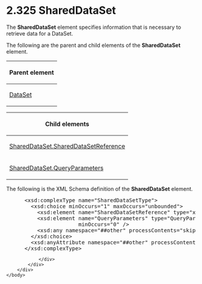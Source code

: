 <html dir="LTR" xmlns:mshelp="http://msdn.microsoft.com/mshelp" xmlns:ddue="http://ddue.schemas.microsoft.com/authoring/2003/5" xmlns:xlink="http://www.w3.org/1999/xlink" xmlns:tool="http://www.microsoft.com/tooltip">
    <head>
        <meta http-equiv="Content-Type" content="text/html; CHARSET=utf-8"></meta>
        <meta name="save" content="history"></meta>
        <title>2.325 SharedDataSet</title>
        <xml>
            <mshelp:toctitle title="2.325 SharedDataSet"></mshelp:toctitle>
            <mshelp:rltitle title="[MS-RDL]: SharedDataSet"></mshelp:rltitle>
            <mshelp:keyword index="A" term="615af007-c5dd-4243-a406-4f1b45adc75c"></mshelp:keyword>
            <mshelp:attr name="DCSext.ContentType" value="open specification"></mshelp:attr>
            <mshelp:attr name="AssetID" value="615af007-c5dd-4243-a406-4f1b45adc75c"></mshelp:attr>
            <mshelp:attr name="TopicType" value="kbRef"></mshelp:attr>
            <mshelp:attr name="DCSext.Title" value="[MS-RDL]: SharedDataSet" />
        </xml>
    </head>
    <body>
        <div id="header">
            <h1 class="heading">2.325 SharedDataSet</h1>
        </div>
        <div id="mainSection">
            <div id="mainBody">
                <div id="allHistory" class="saveHistory"></div>
                <div id="sectionSection0" class="section" name="collapseableSection">
                    

<p>The <b>SharedDataSet</b> element specifies information that
is necessary to retrieve data for a DataSet.</p>

<p>The following are the parent and child elements of the <b>SharedDataSet</b>
element.</p>

<table>
 <thead>
  <tr>
   <th>
   <p>Parent element</p>
   </th>
  </tr>
 </thead>
 <tr>
  <td>
  <p><a href="a14782b0-2e2f-4305-83a3-3de3fd750b6a.md">DataSet</a></p>
  </td>
 </tr>
</table>

<p> </p>

<table>
 <thead>
  <tr>
   <th>
   <p>Child elements</p>
   </th>
  </tr>
 </thead>
 <tr>
  <td>
  <p><a href="241c1688-46c2-43f6-8e3d-139ba34ee4ea.md">SharedDataSet.SharedDataSetReference</a></p>
  </td>
 </tr>
 <tr>
  <td>
  <p><a href="00de914e-4656-4dae-a46e-2e74d124758a.md">SharedDataSet.QueryParameters</a></p>
  </td>
 </tr>
</table>

<p>The following is the XML Schema definition of the <b>SharedDataSet</b>
element.</p>

<dl>
<dd>
<div><pre> &lt;xsd:complexType name=&quot;SharedDataSetType&quot;&gt;
   &lt;xsd:choice minOccurs=&quot;1&quot; maxOccurs=&quot;unbounded&quot;&gt;
     &lt;xsd:element name=&quot;SharedDataSetReference&quot; type=&quot;xsd:string&quot; /&gt;
     &lt;xsd:element name=&quot;QueryParameters&quot; type=&quot;QueryParametersType&quot; 
                  minOccurs=&quot;0&quot; /&gt;
     &lt;xsd:any namespace=&quot;##other&quot; processContents=&quot;skip&quot; /&gt;
   &lt;/xsd:choice&gt;
   &lt;xsd:anyAttribute namespace=&quot;##other&quot; processContents=&quot;skip&quot; /&gt;
 &lt;/xsd:complexType&gt;
</pre></div>
</dd></dl>


                </div>
            </div>
        </div>
    </body>
</html>